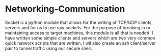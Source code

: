 # Networking-Communication
Socket is a python module that allows for the writing of TCP/UDP clients, servers and for us to use raw sockets. For the purpose of breaking in or maintaining access to target machines, this module is all that is needed.
I have written some simple clients and servers which are two very common quick network scripts that are written. I wil also create an ssh client/server pair to tunnel traffic using our secure shell.
